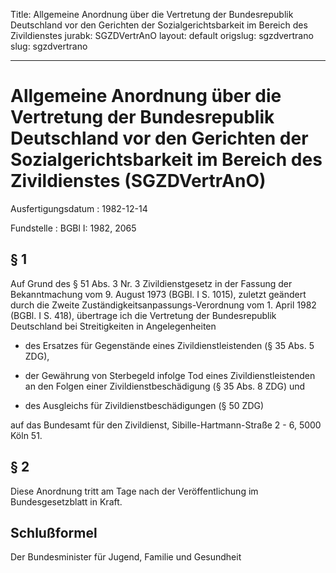Title: Allgemeine Anordnung über die Vertretung der Bundesrepublik Deutschland vor
  den Gerichten der Sozialgerichtsbarkeit im Bereich des Zivildienstes
jurabk: SGZDVertrAnO
layout: default
origslug: sgzdvertrano
slug: sgzdvertrano

---

# Allgemeine Anordnung über die Vertretung der Bundesrepublik Deutschland vor den Gerichten der Sozialgerichtsbarkeit im Bereich des Zivildienstes (SGZDVertrAnO)

Ausfertigungsdatum
:   1982-12-14

Fundstelle
:   BGBl I: 1982, 2065



## § 1

Auf Grund des § 51 Abs. 3 Nr. 3 Zivildienstgesetz in der Fassung der
Bekanntmachung vom 9. August 1973 (BGBl. I S. 1015), zuletzt geändert
durch die Zweite Zuständigkeitsanpassungs-Verordnung vom 1. April 1982
(BGBl. I S. 418), übertrage ich die Vertretung der Bundesrepublik
Deutschland bei Streitigkeiten in Angelegenheiten

-   des Ersatzes für Gegenstände eines Zivildienstleistenden (§ 35 Abs. 5
    ZDG),


-   der Gewährung von Sterbegeld infolge Tod eines Zivildienstleistenden
    an den Folgen einer Zivildienstbeschädigung (§ 35 Abs. 8 ZDG) und


-   des Ausgleichs für Zivildienstbeschädigungen (§ 50 ZDG)



auf das Bundesamt für den Zivildienst, Sibille-Hartmann-Straße 2 - 6,
5000 Köln 51.


## § 2

Diese Anordnung tritt am Tage nach der Veröffentlichung im
Bundesgesetzblatt in Kraft.


## Schlußformel

Der Bundesminister für Jugend, Familie und Gesundheit

